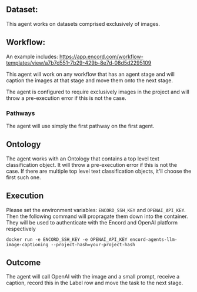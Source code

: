 ## Dataset:
This agent works on datasets comprised exclusively of images.

## Workflow: 
An example includes: https://app.encord.com/workflow-templates/view/a7b7d551-7b29-429b-8e7d-08d5d2295109

This agent will work on any workflow that has an agent stage and will caption the images at that stage and move them onto the next stage.

The agent is configured to require exclusively images in the project and will throw a pre-execution error if this is not the case.

### Pathways

The agent will use simply the first pathway on the first agent.

## Ontology

The agent works with an Ontology that contains a top level text classification object. It will throw a pre-execution error if this is not the case. If there are multiple top level text classification objects, it'll choose the first such one.

## Execution
Please set the environment variables: `ENCORD_SSH_KEY` and `OPENAI_API_KEY`. Then the following command will propragate them down into the container. They will be used to authenticate with the Encord and OpenAI platform respectively

`docker run -e ENCORD_SSH_KEY -e OPENAI_API_KEY encord-agents-llm-image-captioning --project-hash=your-project-hash`

## Outcome

The agent will call OpenAI with the image and a small prompt, receive a caption, record this in the Label row and move the task to the next stage.